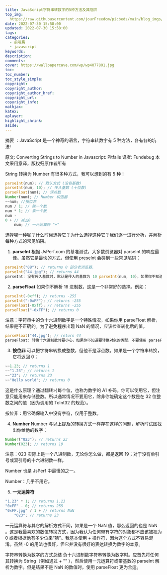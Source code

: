 ```yaml
---
title: JavaScript字符串转数字的5种方法及其陷阱
top_img: 
  https://raw.githubusercontent.com/jourFreedom/picbeds/main/blog_imgs/8ea16b280878493e8b07cd4f33c4b465_9b9b8903ca754025ae8507dbb805525a_thumb.jpg
date: 2022-07-30 15:58:00
updated: 2022-07-30 15:58:00
tags:
categories:
  - 前端篇
  - javascript
keywords:
description:
comments:
cover: https://wallpapercave.com/wp/wp4077801.jpg
toc:
toc_number:
toc_style_simple:
copyright:
copyright_author:
copyright_author_href:
copyright_url:
copyright_info:
mathjax:
katex:
aplayer:
highlight_shrink:
aside:
---
```

摘要 ：JavaScript 是一个神奇的语言，字符串转数字有 5 种方法，各有各的坑法!

原文: Converting Strings to Number in Javascript: Pitfalls
译者: Fundebug
本文采用意译，版权归原作者所有

String 转换为 Number 有很多种方式，我可以想到的有 5 种！
```javascript
parseInt(num); // 默认方式 (没有基数)
parseInt(num, 10); // 传入基数 (十位数)
parseFloat(num); // 浮点数
Number(num); // Number 构造器
~~num; //按位非
num / 1; // 除一个数
num * 1; // 乘一个数
num -
0 + // 减去0
    num; // 一元运算符 "+"
```
选择哪一种呢？什么时候选择它？为什么选择这种它？我们逐一进行分析，并解析每种方式的常见陷阱。

1.  **parseInt**
根据 JsPerf.com 的基准测试，大多数浏览器对 parseInt 的响应最佳。虽然它是最快的方式，但使用 preseInt 会碰到一些常见陷阱：
```javascript
parseInt("08"); // returns 0 部分老浏览器.
parseInt("44.jpg"); // returns 44
parseInt: 没有传入基数时，默认是传入的基数为 10 parseInt(num, 10)，如果你不知道 num 属性的类型，不要使用 parseInt 进行字符串转数字。
```
2. **parseFloat**
如果你不解析 16 进制数，这是一个非常好的选择。例如：
```javascript
parseInt(-0xff); // returns -255
parseInt("-0xFF"); // returns -255
parseFloat(-0xff); // returns -255
parseFloat("-0xFF"); // returns 0
```
注意：字符串中的负十六进制数字是一个特殊情况，如果你用 parseFloat 解析，结果是不正确的。为了避免程序出现 NaN 的情况，应该检查转化后的值。
```javascript
parseFloat("44.jpg"); // return 44
parseFloat: 转换十六进制数时要小心，如果你不知道要转换对象的类型，不要使用 parseFloat。
```
3. **按位非**
可以把字符串转换成整数，但他不是浮点数。如果是一个字符串转换，它将返回 0；
```javascript
~~1.23; // returns 1
~~"1.23"; // returns 1
~~"23"; // returns 23
~~"Hello world"; // returns 0
```
这是什么原理？通过翻转>)每个位，也称为数字的 A1 补码。你可以使用它，但注意只能用来存储整数。所以通常情况不要用它，除非你能确定这个数是在 32 位整数之间的值（因为调用的 ToInt32 的规范）。

按位非：用它确保输入中没有字符，仅用于整数。

4. **Number**
Number 与以上提及的转换方式一样存在这样的问题，解析时试图找出你给他的数字：
```javascript
Number("023"); // returns 23
Number(023); // returns 19
```
注意：023 实际上是一个八进制数，无论你怎么做，都是返回 19；对于没有单引号或双引号的十六进制数一样。

Number 也是 JsPerf 中最慢的之一。

Number：几乎不用它。

5. **一元运算符**
```javascript
"1.23" * 1; // returns 1.23
"0xFF" - 0; // returns 255
"0xFF.jpg" / 1 + // returns NaN
    "023"; // returns 23
```
一元运算符与其它的解析方式不同，如果是一个 NaN 值，那么返回的也是 NaN 。这是我最喜欢的数值转换方式，因为我认为任何带有字符的对象都不应该被视为 0 或者根据他有多少位来“猜”。我基本使用 + 操作符，因为这个方式不容易混淆。虽然 -0 的用法也很好，但它并没有很好的表达转换为数字的本意。

字符串转换为数字的方式总结
负十六进制数字符串转换为数字时。应首先将任何其转换为 String（例如通过 + "" ），然后使用一元运算符或带基数的 parseInt 解析为数字。但是结果不是 NaN 的数值时，使用 parseFloat 更为合适。